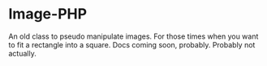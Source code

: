 Image-PHP
=========

An old class to pseudo manipulate images. For those times when you want to fit a rectangle into a square. Docs coming soon, probably. Probably not actually.
